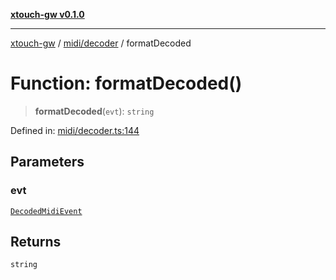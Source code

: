 [**xtouch-gw v0.1.0**](../../../README.md)

***

[xtouch-gw](../../../README.md) / [midi/decoder](../README.md) / formatDecoded

# Function: formatDecoded()

> **formatDecoded**(`evt`): `string`

Defined in: [midi/decoder.ts:144](https://github.com/JulienCr/xtouch-gw/blob/4762a61efc98f67cb78942b4a0e2d9f4848bdf43/src/midi/decoder.ts#L144)

## Parameters

### evt

[`DecodedMidiEvent`](../type-aliases/DecodedMidiEvent.md)

## Returns

`string`
